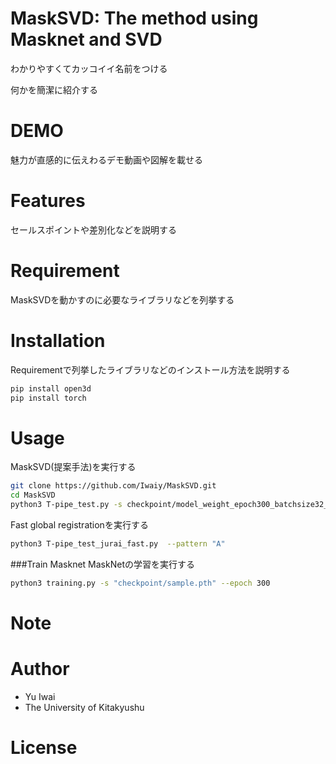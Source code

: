 # MaskSVD: The method using Masknet and SVD

わかりやすくてカッコイイ名前をつける
 
何かを簡潔に紹介する
 
# DEMO
 
魅力が直感的に伝えわるデモ動画や図解を載せる
 
# Features
 
セールスポイントや差別化などを説明する
 
# Requirement
 
MaskSVDを動かすのに必要なライブラリなどを列挙する

 
# Installation
 
Requirementで列挙したライブラリなどのインストール方法を説明する
 
```bash
pip install open3d
pip install torch
```
 
# Usage

 MaskSVD(提案手法)を実行する

```bash
git clone https://github.com/Iwaiy/MaskSVD.git
cd MaskSVD
python3 T-pipe_test.py -s checkpoint/model_weight_epoch300_batchsize32_plane.pth --pattern "A"
```
Fast global registrationを実行する

```bash
python3 T-pipe_test_jurai_fast.py  --pattern "A"
```

###Train Masknet
MaskNetの学習を実行する

```bash
python3 training.py -s "checkpoint/sample.pth" --epoch 300
```


# Note

# Author
 
* Yu Iwai
* The University of Kitakyushu
 
# License
